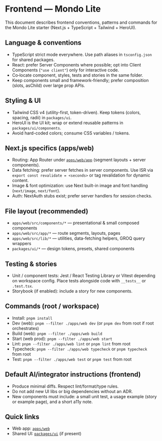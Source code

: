 # Frontend — Mondo Lite

This document describes frontend conventions, patterns and commands for the Mondo Lite starter (Next.js + TypeScript + Tailwind + HeroUI).

## Language & conventions
- TypeScript strict mode everywhere. Use path aliases in `tsconfig.json` for shared packages.
- React: prefer Server Components where possible; opt into Client Components (`"use client"`) only for interactive code.
- Co‑locate component, styles, tests and stories in the same folder.
- Keep components small and framework-friendly; prefer composition (slots, asChild) over large prop APIs.

## Styling & UI
- Tailwind CSS v4 (utility-first, token-driven). Keep tokens (colors, spacing, radii) in `packages/ui`.
- HeroUI is the UI kit; wrap or extend reusable patterns in `packages/ui/components`.
- Avoid hard-coded colors; consume CSS variables / tokens.

## Next.js specifics (apps/web)
- Routing: App Router under [`apps/web/app`](apps/web/app:1) (segment layouts + server components).
- Data fetching: prefer server fetches in server components. Use ISR via `export const revalidate = <seconds>` or tag revalidation for dynamic content.
- Image & font optimization: use Next built-in image and font handling (`next/image`, `next/font`).
- Auth: NextAuth stubs exist; prefer server handlers for session checks.

## File layout (recommended)
- `apps/web/src/components/*` — presentational & small composed components
- `apps/web/src/app/*` — route segments, layouts, pages
- `apps/web/src/lib/*` — utilities, data-fetching helpers, GROQ query wrappers
- `packages/ui/*` — design tokens, presets, shared components

## Testing & stories
- Unit / component tests: Jest / React Testing Library or Vitest depending on workspace config. Place tests alongside code with `__tests__` or `.test.tsx`.
- Storybook (if enabled): include a story for new components.

## Commands (root / workspace)
- Install: `pnpm install`
- Dev (web): `pnpm --filter ./apps/web dev` (or `pnpm dev` from root if root orchestrates)
- Build (web): `pnpm --filter ./apps/web build`
- Start (web prod): `pnpm --filter ./apps/web start`
- Lint: `pnpm --filter ./apps/web lint` or `pnpm lint` from root
- Typecheck: `pnpm --filter ./apps/web typecheck` or `pnpm typecheck` from root
- Test: `pnpm --filter ./apps/web test` or `pnpm test` from root

## Default AI/integrator instructions (frontend)
- Produce minimal diffs. Respect lint/format/type rules.
- Do not add new UI libs or big dependencies without an ADR.
- New components must include: a small unit test, a usage example (story or example page), and a short a11y note.

## Quick links
- Web app: [`apps/web`](apps/web:1)
- Shared UI: [`packages/ui`](packages/ui:1) (if present)
